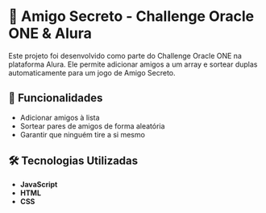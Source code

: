 # 🎁 Amigo Secreto - Challenge Oracle ONE & Alura  

Este projeto foi desenvolvido como parte do Challenge Oracle ONE na plataforma Alura. Ele permite adicionar amigos a um array e sortear duplas automaticamente para um jogo de Amigo Secreto.  

## 🚀 Funcionalidades  

-  Adicionar amigos à lista  
-  Sortear pares de amigos de forma aleatória  
-  Garantir que ninguém tire a si mesmo  

## 🛠️ Tecnologias Utilizadas  

- **JavaScript**  
- **HTML**   
- **CSS**  
